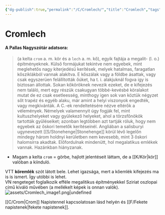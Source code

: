 ```yaml
---
{"dg-publish":true,"permalink":"/C/Cromlech/","title":"Cromlech","tags":["dg_uploaded"],"created":"2023-10-23T02:32","updated":"2023-10-23T02:32"}
---
```



# Cromlech

#### A Pallas Nagyszótár adatsora:

> (a kelta `crom` a. m. kör és a `lech` a. m. kő), egyik fajtája a megalit- (l. o.) építményeknek. Külső formájukat tekintve nem egyebek, mint meglehetős nagy kiterjedésü kerítések, melyek hatalmas, faragatlan kősziklákból vannak alakítva. E kőszálak vagy a földbe ásattak, vagy csak egyszerüen felállították őúket, ha t. i. alakjuknál fogva igy is biztosan állottak. Sokan kőköröknek nevezik ezeket, de e kifejezés nem találó, mert egy részük csakugyan többé-kevésbé köralakot mutat de ez csak esetleesség, minthogy igen sok van köztük négyzet sőt trapéz és egyéb alaku, már amint a helyi viszonyok engedték, vagy megkivánták. A C.-ek rendeltetésére nézve eltérők a vélemények. Némelyek valamennyit úgy fogják fel, mint kultuszhelyeket vagy gyülekező helyeket, ahol a törzsfőnökök tartották gyüléseiket; azonban legtöbben azt tartják róluk, hogy nem egyebek az őskori temetők kerítéseinél. Angliában a salisburyi ugynevezett [[S/Stonehenge\|Stonehenge]] körül lévő legelőn mindegy három holdnyi kerületben nem kevesebb, mint 3 őskori halomsírra akadtak. Előfordulnak mindenütt, hol megalatikus emlékek vannak. Hazánkban hiányzanak.  
- Magam a kelta `crom` = görbe, hajlott jelentéseit láttam, de a [[K/Kör\|kör]] valóban a kiinduló.  

VTT **köremlék** szót látott bele. Lehet igazsága, mert a kőemlék kifejezés ma is is ismert. Így utóbbi is lehet.  
VN rengeteget foglalkozik efféle megalitikus építményekkel Sziriat oszlopai című kiváló művében (a mellékelt képek is onnan valók).  
![assets/Cromlech_image1.png|undefined](/img/user/C/assets/Cromlech_image1.png)  

[[C/Crom\|Crom]] Napistennel kapcsolatosan lásd helyén és [[F/Fekete napistenek\|fekete napistenek]].  
